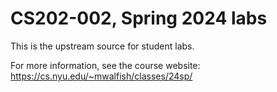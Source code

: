 # CS202-002, Spring 2024 labs

This is the upstream source for student labs.

For more information, see the course website:
https://cs.nyu.edu/~mwalfish/classes/24sp/
